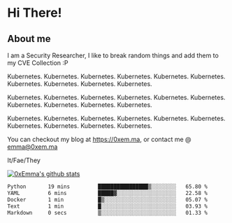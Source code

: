 # Hi There!

## About me
I am a Security Researcher, I like to break random things and add them to my CVE Collection :P 

Kubernetes. Kubernetes. Kubernetes. Kubernetes. Kubernetes. Kubernetes. Kubernetes. Kubernetes. Kubernetes. Kubernetes.

Kubernetes. Kubernetes. Kubernetes. Kubernetes. Kubernetes. Kubernetes. Kubernetes. Kubernetes. Kubernetes. Kubernetes.

Kubernetes. Kubernetes. Kubernetes. Kubernetes. Kubernetes. Kubernetes. Kubernetes. Kubernetes. Kubernetes. Kubernetes.

You can checkout my blog at https://0xem.ma, or contact me @ [emma@0xem.ma](mailto:emma@0xem.ma)

It/Fae/They

[![0xEmma's github stats](https://github-readme-stats.vercel.app/api?username=0xEmma&count_private=true&show_icons=true&theme=gruvbox)](https://github.com/0xEmma)
<!--START_SECTION:waka-->

```txt
Python       19 mins         ████████████████▒░░░░░░░░   65.80 %
YAML         6 mins          █████▓░░░░░░░░░░░░░░░░░░░   22.58 %
Docker       1 min           █▒░░░░░░░░░░░░░░░░░░░░░░░   05.07 %
Text         1 min           █░░░░░░░░░░░░░░░░░░░░░░░░   03.93 %
Markdown     0 secs          ▒░░░░░░░░░░░░░░░░░░░░░░░░   01.33 %
```

<!--END_SECTION:waka-->
